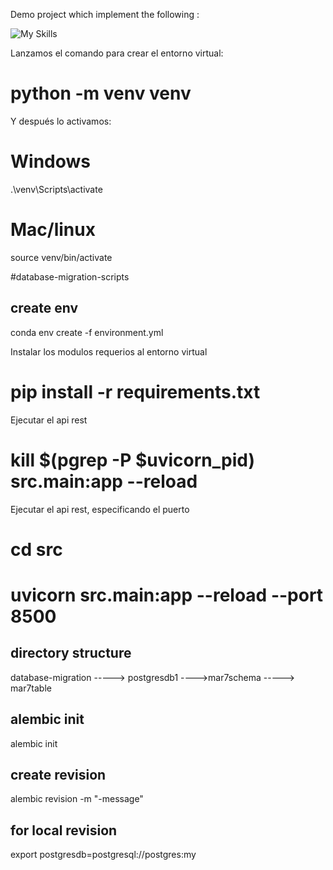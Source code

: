 Demo project which implement the following :
  
![My Skills](https://skillicons.dev/icons?i=py,fastapi,postgres,&theme=dark)

Lanzamos el comando para crear el entorno virtual:
# python -m venv venv
Y después lo activamos:

# Windows
.\venv\Scripts\activate
# Mac/linux
source venv/bin/activate


#database-migration-scripts
## create env
conda env create -f environment.yml

Instalar los modulos requerios al entorno virtual
# pip install -r requirements.txt 


Ejecutar el api rest
# kill $(pgrep -P $uvicorn_pid) src.main:app --reload 

Ejecutar el api rest, especificando el puerto
# cd src
# uvicorn src.main:app --reload  --port 8500



## directory structure
database-migration -----> postgresdb1 ---->mar7schema
-----> mar7table
## alembic init
alembic init <schemaname>
## create revision
alembic revision -m "-message"
## for local revision
export postgresdb=postgresql://postgres:my
